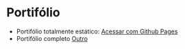# Portifólio
- Portifólio totalmente estático: 
 <a href="https://ellissandro.github.io/portifolio.github.io">Acessar com Github Pages</a>
 - Portifólio completo 
 <a href="http://subs.dukebr.com/elissandro/">Outro</a>
 
